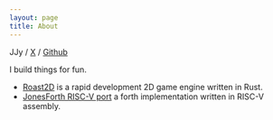 ```yaml
---
layout: page
title: About
---
```


JJy / [<i class="fa-brands fa-twitter"></i> X][X] / [<i class="fa-brands fa-github"></i> Github][Github]

I build things for fun.

* [Roast2D](https://github.com/jjyr/roast2d) is a rapid development 2D game engine written in Rust.
* [JonesForth RISC-V port](https://github.com/jjyr/jonesforth_riscv) a forth implementation written in RISC-V assembly.

[X]: https://twitter.com/_jjy0
[GitHub]: https://github.com/jjyr
